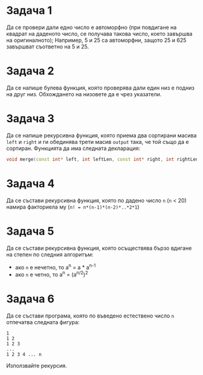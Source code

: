# Задача 1

Да се провери дали едно число е автоморфно (при повдигане на квадрат на даденото число, се получава такова число, което завършва на оригиналното); Например, 5 и 25 са автоморфни, защото 25 и 625 завършват съответно на 5 и 25.


# Задача 2

Да се напише булева функция, която проверява дали един низ е подниз на друг низ. Обхождането на низовете да е чрез указатели.


# Задача 3

Да се напише рекурсивна функция, която приема два сортирани масива `left` и `right` и ги обединява трети масив `output` така, че той също да е сортиран. Функцията да има следната декларация:

```cpp
void merge(const int* left, int leftLen, const int* right, int rightLen, int* output);
```


# Задача 4

Да се състави рекурсивна функция, която по дадено число `n` (`n` < 20) намира факториела му (`n! = n*(n-1)*(n-2)*..*2*1`)


# Задача 5

Да се състави рекурсивна функция, която осъществява бързо вдигане на степен по следния алгоритъм:

- ако `n` е нечетно, то a<sup>n</sup> = a * a<sup>n-1</sup>
- ако `n` e четно, то a<sup>n</sup> = (a<sup>n/2</sup>)<sup>2</sup>


# Задача 6

Да се състави програма, която по въведено естествено число `n` отпечатва следната фигура:

```
1
1 2
1 2 3
...
1 2 3 4 ... n
```

Използвайте рекурсия.
